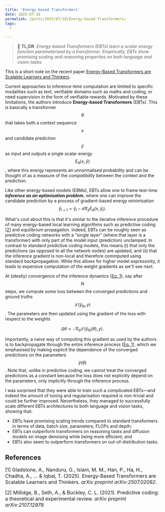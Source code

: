 ```yaml
---
title: 'Energy-based Transformers'
date: 2025-07-18
permalink: /posts/2025/07/18/Energy-based-Transformers/
tags:
  - 

---
```


>  📖 **TL;DR**: *Energy-based Transformers (EBTs) learn a scalar energy 
function parameterised by a transformer. Empirically, EBTs show promising 
scaling and reasoning properties on both language and vision tasks.*

This is a short note on the recent paper [Energy-Based Transformers are 
Scalable Learners and Thinkers](https://arxiv.org/abs/2507.02092). 

Current approaches to inference-time computation are limited to specific 
modalities such as text, verifiable domains such as maths and coding, or need
supervision in the form of verifiable rewards. Motivated by these limitations, 
the authors introduce **Energy-based Transformers** (EBTs). This is basically a 
transformer $$\theta$$ that takes both a context sequence $$x$$ and candidate 
prediction $$\hat{y}$$ as input and outputs a single scalar energy 
$$E_\theta(x, \hat{y})$$, where this energy represents an unnormalised 
probability and can be thought of as a measure of the *compatibility* between 
the context and the prediction. 

Like other energy-based models (EBMs), EBTs allow one to frame test-time 
***inference as an optimisation problem***, where one can improve the candidate 
prediction by a process of gradient-based energy minimisation
<a name="eq1"></a>
$$
\hat{y}_{i+1} = \hat{y}_i - \alpha \nabla_{\hat{y}} E_\theta(x, \hat{y}_i).
$$

What's cool about this is that it's similar to the iterative inference procedure 
of many energy-based local learning algorithms such as predictive coding [[2]](#2) 
and equilibrium propagation. Indeed, EBTs can be roughly seen as predictive 
coding networks with a "single  layer" (where that layer is a transformer) with 
only part of the model input (prediction) unclamped. In contrast to standard 
predictive coding models, this means (i) that only the predictions (as 
opposed to all the network nodes) are updated, and (ii) that the inference 
gradient is non-local and therefore commputed using standard backpropagation. 
While this allows for higher model expressivity, it leads to expensive 
computation of the weight gradients as we'll see next.

At (ideally) convergence of the inference dynamics ([Eq. 1](#eq1)), say after 
$$N$$ steps, we compute some loss between the converged predictions and ground 
truths $$\mathcal{L}(\hat{y}_N, y)$$. The parameters are then updated using the 
gradient of the loss with respect to the weights

$$
\Delta \theta \propto - \nabla_\theta \mathcal{L}(\hat{y}_N(\theta), y).
$$

Importantly, a naive way of computing this gradient as used by the authors is to backpropagate through the entire inference process ([Eq. 1](#eq1)), which we 
emphasised by making explicit the dependence of the converged predictions on the 
parameters $$\hat{y}(\theta)$$. Note that, unlike in predictive coding, we 
cannot treat the converged predictions as a constant because the loss does not 
explicitly depend on the parameters, only implicitly through the inference 
process.

I was surprised that they were able to train such a complicated EBTs—and indeed 
the amount of tuning and regularisation required is non-trivial and could be 
further improved. Nevertheless, they managed to successfully scale 
different EBTs architectures to both language and vision tasks, showing that: 
* EBTs have promising scaling trends compared to standard transformers in terms 
of data, batch size, parameters, FLOPs and depth;
* EBTs can outperform transformers on reasoning tasks and diffusion models on 
image denoising while being more efficient; and
* EBTs also seem to outperform transformers on out-of-distribution tasks.


## References

<p> <font size="3"> <a id="1">[1]</a> 
Gladstone, A., Nanduru, G., Islam, M. M., Han, P., Ha, H., Chadha, A., ... & Iqbal, T. (2025). Energy-Based Transformers are Scalable Learners and Thinkers. <i>arXiv preprint arXiv:2507.02092.</i> </font> </p>

<p> <font size="3"> <a id="2">[2]</a> 
Millidge, B., Seth, A., & Buckley, C. L. (2021). Predictive coding: a theoretical and experimental review. <i>arXiv preprint arXiv:2107.12979.</i> </font> </p>
